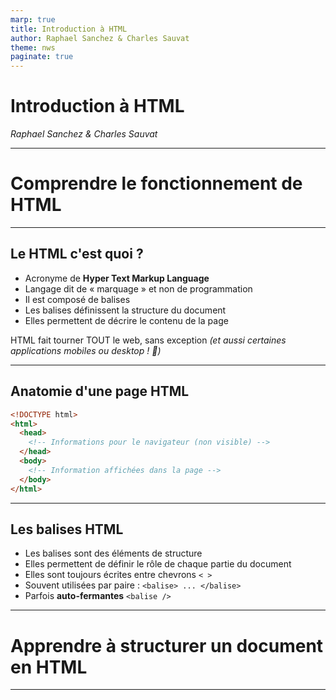 ```yaml
---
marp: true
title: Introduction à HTML
author: Raphael Sanchez & Charles Sauvat
theme: nws
paginate: true
---
```


<!-- Slide 01 -->
<!-- _class: cover invert -->
<!-- _paginate: false -->

# Introduction à HTML

_Raphael Sanchez & Charles Sauvat_

---

<!-- _class: chapter -->

# Comprendre le fonctionnement de HTML

---

## Le HTML c'est quoi ?

- Acronyme de **Hyper Text Markup Language**
- Langage dit de « marquage » et non de programmation
- Il est composé de balises
- Les balises définissent la structure du document
- Elles permettent de décrire le contenu de la page

HTML fait tourner TOUT le web, sans exception _(et aussi certaines applications mobiles ou desktop ! 🫠)_

---

<!-- header: "Comprendre le fonctionnement de HTML" -->

## Anatomie d'une page HTML

```html
<!DOCTYPE html>
<html>
  <head>
    <!-- Informations pour le navigateur (non visible) -->
  </head>
  <body>
    <!-- Information affichées dans la page -->
  </body>
</html>
```

---

## Les balises HTML

- Les balises sont des éléments de structure
- Elles permettent de définir le rôle de chaque partie du document
- Elles sont toujours écrites entre chevrons `< >`
- Souvent utilisées par paire : `<balise> ... </balise>`
- Parfois **auto-fermantes** `<balise />`

---

<!-- header: '' -->
<!-- _class: chapter  -->

# Apprendre à structurer un document en HTML

---

<!-- header: "Apprendre à structurer un document en HTML" -->
